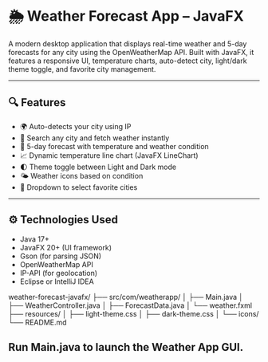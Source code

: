 # 🌦️ Weather Forecast App – JavaFX

A modern desktop application that displays real-time weather and 5-day forecasts for any city using the OpenWeatherMap API. Built with JavaFX, it features a responsive UI, temperature charts, auto-detect city, light/dark theme toggle, and favorite city management.

---

## 🔍 Features

- 🌍 Auto-detects your city using IP
- 🔎 Search any city and fetch weather instantly
- 📅 5-day forecast with temperature and weather condition
- 📈 Dynamic temperature line chart (JavaFX LineChart)
- 🌓 Theme toggle between Light and Dark mode
- 🌤️ Weather icons based on condition
- 📌 Dropdown to select favorite cities

---

## ⚙️ Technologies Used

- Java 17+
- JavaFX 20+ (UI framework)
- Gson (for parsing JSON)
- OpenWeatherMap API
- IP-API (for geolocation)
- Eclipse or IntelliJ IDEA

weather-forecast-javafx/
├── src/com/weatherapp/
│   ├── Main.java
│   ├── WeatherController.java
│   ├── ForecastData.java
│   └── weather.fxml
├── resources/
│   ├── light-theme.css
│   ├── dark-theme.css
│   └── icons/
└── README.md
## Run Main.java to launch the Weather App GUI.
